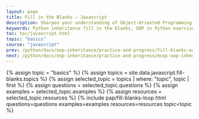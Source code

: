```yaml
---
layout: page
title: Fill in the Blanks – Javascript
description: Sharpen your understanding of Object-Oriented Programming with these fill-in-the-blank exercises on Python inheritance. Perfect for students, beginners, and interview prep to reinforce key OOP concepts in Python.
keywords: Python inheritance fill in the blanks, OOP in Python exercises, Python class and object practice, fill in the blanks Python OOP, object oriented programming Python questions, inheritance in Python quiz, Python programming MCQs, Python OOP practice problems, Python inheritance worksheet, learn Python inheritance concepts
toc: toc/javascript.html
topic: "basics"
course: "javascript"
prev: /python/docs/oop-inheritance/practice-and-progress/fill-blanks-oop-inheritance.html
next: /python/docs/oop-inheritance/practice-and-progress/mcqs-oop-inheritance.html
---
```


{% assign topic = "basics" %}
{% assign topics = site.data.javascript.fill-blanks.topics %}
{% assign selected_topic = topics | where: "topic", topic | first %}
{% assign questions = selected_topic.questions %}
{% assign examples = selected_topic.examples %}
{% assign resources = selected_topic.resources %}
{% include pap/fill-blanks-loop.html questions=questions examples=examples resources=resources topic=topic %}
